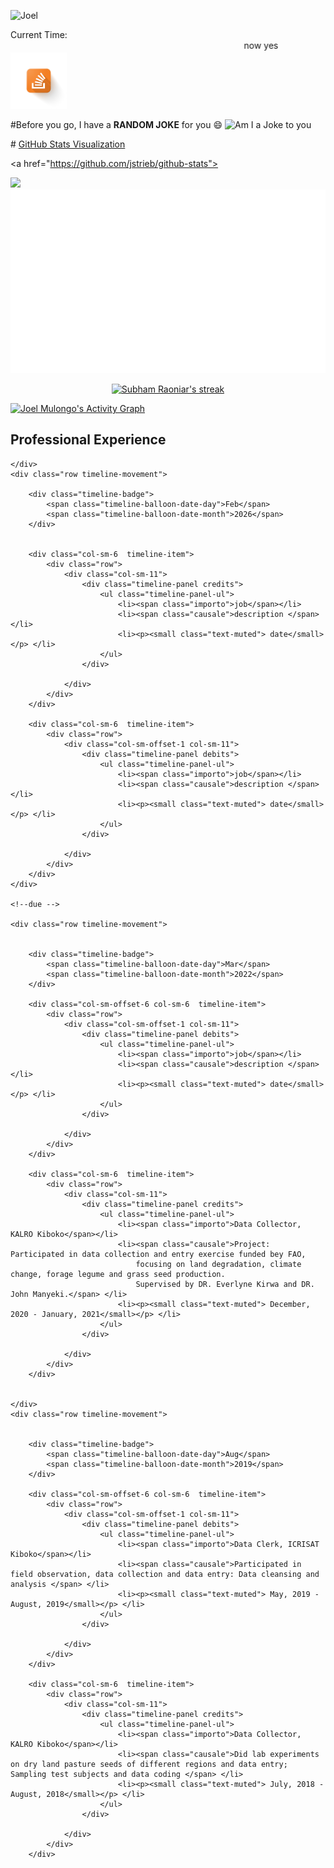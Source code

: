  ![Joel](Https://GitHub.com/joelwmulongo/fleet/blob/main/joel.gif?raw=true) <br>
 <body style="background-image:url(stackoverflow.png); background-size: cover; background-repeat: no-repeat; "> Current Time: <span id="txt"></span>  
<Html>
<Script language= "javascript">  
window.onload=function(){getTime();}  
function getTime(){  
var today=new Date();  
var h=today.getHours();  
var m=today.getMinutes();  
var s=today.getSeconds();  
// add a zero in front of numbers<10  
m=checkTime(m);  
s=checkTime(s);  
document.getElementById('txt').innerHTML=h+":"+m+":"+s;  
setTimeout(function(){getTime()},1000);  
}  
//setInterval("getTime()",1000);//another way  
function checkTime(i){  
if (i<10){  
  i="0" + i;  
 }  
return i;  
}  
</script>
<Marquee> now yes </marquee> </html>
<a href="https://stackoverflow.com/uers/16901798/joel-mulongo"> <Img SRC= "stack_overflow.png" height = "90" width = "90"> </a>

 #Before you go, I have a **RANDOM JOKE** for you :smile:
![Am I a Joke to you](https://readme-jokes.vercel.app/api)

 
 ​#​ ​[​GitHub Stats Visualization​](https://github.com/jstrieb/github-stats) 
  
 ​<a href="https://github.com/jstrieb/github-stats"> 
  
 ​![](https://github.com/joelwmulongo/github-stats/blob/master/generated/overview.svg) 
 ​![](https://github.com/jstrieb/github-stats/blob/master/generated/languages.svg)

<p align="center">
    <a href="https://github.com/joelwmulongo">
        <img title="🔥 Get streak stats for your profile at git.io/streak-stats" alt="Subham Raoniar's streak" src="https://github-readme-streak-stats.herokuapp.com/?user=joelwmulongo&theme=black-ice&hide_border=true&stroke=0000&background=060A0CD0"/>
    </a>
</p>
<a href="https://github.com/joelwmulongo/github-readme-activity-graph"><img alt="Joel Mulongo's Activity Graph" src="https://activity-graph.herokuapp.com/graph?username=joelwmulongo&bg_color=0D1117&color=5BCDEC&line=5BCDEC&point=FFFFFF&hide_border=true" /></a>
<h2>Professional Experience</h2>
            </div>
        <div id="timeline"><div class="row timeline-movement timeline-movement-top">
        <div class="timeline-badge timeline-future-movement">
            <a href="#">
                <span class="glyphicon glyphicon-plus"></span>
            </a>
        </div>
        <div class="timeline-badge timeline-filter-movement">
            <a href="#">
                <span class="glyphicon glyphicon-time"></span>
            </a>
        </div>
    
    </div>
    <div class="row timeline-movement">
    
        <div class="timeline-badge">
            <span class="timeline-balloon-date-day">Feb</span>
            <span class="timeline-balloon-date-month">2026</span>
        </div>
    
    
        <div class="col-sm-6  timeline-item">
            <div class="row">
                <div class="col-sm-11">
                    <div class="timeline-panel credits">
                        <ul class="timeline-panel-ul">
                            <li><span class="importo">job</span></li>
                            <li><span class="causale">description </span> </li>
                            <li><p><small class="text-muted"> date</small></p> </li>
                        </ul>
                    </div>
    
                </div>
            </div>
        </div>
    
        <div class="col-sm-6  timeline-item">
            <div class="row">
                <div class="col-sm-offset-1 col-sm-11">
                    <div class="timeline-panel debits">
                        <ul class="timeline-panel-ul">
                            <li><span class="importo">job</span></li>
                            <li><span class="causale">description </span> </li>
                            <li><p><small class="text-muted"> date</small></p> </li>
                        </ul>
                    </div>
    
                </div>
            </div>
        </div>
    </div>
    
    <!--due -->
    
    <div class="row timeline-movement">
    
    
        <div class="timeline-badge">
            <span class="timeline-balloon-date-day">Mar</span>
            <span class="timeline-balloon-date-month">2022</span>
        </div>
    
        <div class="col-sm-offset-6 col-sm-6  timeline-item">
            <div class="row">
                <div class="col-sm-offset-1 col-sm-11">
                    <div class="timeline-panel debits">
                        <ul class="timeline-panel-ul">
                            <li><span class="importo">job</span></li>
                            <li><span class="causale">description </span> </li>
                            <li><p><small class="text-muted"> date</small></p> </li>
                        </ul>
                    </div>
    
                </div>
            </div>
        </div>
    
        <div class="col-sm-6  timeline-item">
            <div class="row">
                <div class="col-sm-11">
                    <div class="timeline-panel credits">
                        <ul class="timeline-panel-ul">
                            <li><span class="importo">Data Collector, KALRO Kiboko</span></li>
                            <li><span class="causale">Project: Participated in data collection and entry exercise funded bey FAO,
								focusing on land degradation, climate change, forage legume and grass seed production.
								Supervised by DR. Everlyne Kirwa and DR. John Manyeki.</span> </li>
                            <li><p><small class="text-muted"> December, 2020 - January, 2021</small></p> </li>
                        </ul>
                    </div>
    
                </div>
            </div>
        </div>
    
    
    </div>
    <div class="row timeline-movement">
    
    
        <div class="timeline-badge">
            <span class="timeline-balloon-date-day">Aug</span>
            <span class="timeline-balloon-date-month">2019</span>
        </div>
    
        <div class="col-sm-offset-6 col-sm-6  timeline-item">
            <div class="row">
                <div class="col-sm-offset-1 col-sm-11">
                    <div class="timeline-panel debits">
                        <ul class="timeline-panel-ul">
                            <li><span class="importo">Data Clerk, ICRISAT Kiboko</span></li>
                            <li><span class="causale">Participated in field observation, data collection and data entry: Data cleansing and analysis </span> </li>
                            <li><p><small class="text-muted"> May, 2019 - August, 2019</small></p> </li>
                        </ul>
                    </div>
    
                </div>
            </div>
        </div>
    
        <div class="col-sm-6  timeline-item">
            <div class="row">
                <div class="col-sm-11">
                    <div class="timeline-panel credits">
                        <ul class="timeline-panel-ul">
                            <li><span class="importo">Data Collector, KALRO Kiboko</span></li>
                            <li><span class="causale">Did lab experiments on dry land pasture seeds of different regions and data entry; Sampling test subjects and data coding </span> </li>
                            <li><p><small class="text-muted"> July, 2018 - August, 2018</small></p> </li>
                        </ul>
                    </div>
    
                </div>
            </div>
        </div>
    
    
